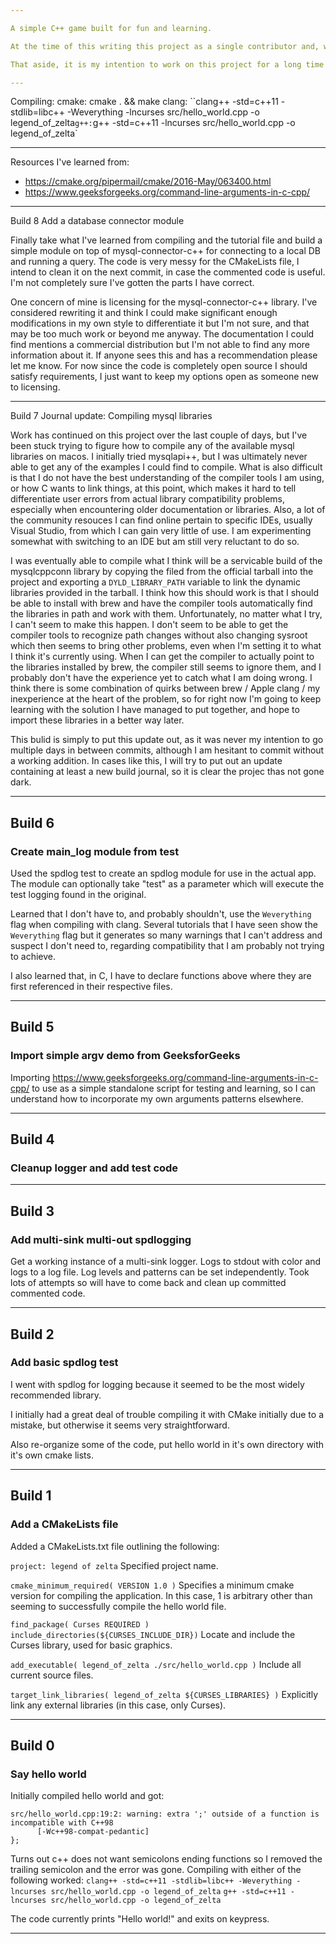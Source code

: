 ```yaml
---

A simple C++ game built for fun and learning.

At the time of this writing this project as a single contributor and, while efforts are made to keep the code organized and understandable, this repository is not guaranteed to always be in any particular state. In addition, this project is in an incredibly early stage right now, with very little in the way of planning or documentation.

That aside, it is my intention to work on this project for a long time and ultimately find find useful collaboration from elements in the community as one-off additions or short/long term collaboration. Please feel free to reach out to me here or at zolvaring@gmail.com if interested or with any other questions or concerns.

---
```


Compiling:
  cmake: cmake . && make
  clang: ``clang++ -std=c++11 -stdlib=libc++ -Weverything -lncurses src/hello_world.cpp -o legend_of_zelta`
  g++: `g++ -std=c++11 -lncurses src/hello_world.cpp -o legend_of_zelta`

---

Resources I've learned from:
  - https://cmake.org/pipermail/cmake/2016-May/063400.html
  - https://www.geeksforgeeks.org/command-line-arguments-in-c-cpp/

---

Build 8
Add a database connector module

Finally take what I've learned from compiling and the tutorial file and build a simple module on top of mysql-connector-c++ for connecting to a local DB and running a query. The code is very messy for the CMakeLists file, I intend to clean it on the next commit, in case the commented code is useful. I'm not completely sure I've gotten the parts I have correct.

One concern of mine is licensing for the mysql-connector-c++ library. I've considered rewriting it and think I could make significant enough modifications in my own style to differentiate it but I'm not sure, and that may be too much work or beyond me anyway. The documentation I could find mentions a commercial distribution but I'm not able to find any more information about it. If anyone sees this and has a recommendation please let me know. For now since the code is completely open source I should satisfy requirements, I just want to keep my options open as someone new to licensing.

---

Build 7
Journal update: Compiling mysql libraries

Work has continued on this project over the last couple of days, but I've been stuck trying to figure how to compile any of the available mysql libraries on macos. I initially tried mysqlapi++, but I was ultimately never able to get any of the examples I could find to compile. What is also difficult is that I do not have the best understanding of the compiler tools I am using, or how C wants to link things, at this point, which makes it hard to tell differentiate user errors from actual library compatibility problems, especially when encountering older documentation or libraries. Also, a lot of the community resouces I can find online pertain to specific IDEs, usually Visual Studio, from which I can gain very little of use. I am experimenting somewhat with switching to an IDE but am still very reluctant to do so.

I was eventually able to compile what I think will be a servicable build of the mysqlcppconn library by copying the filed from the official tarball into the project and exporting a `DYLD_LIBRARY_PATH` variable to link the dynamic libraries provided in the tarball. I think how this should work is that I should be able to install with brew and have the compiler tools automatically find the libraries in path and work with them. Unfortunately, no matter what I try, I can't seem to make this happen. I don't seem to be able to get the compiler tools to recognize path changes without also changing sysroot which then seems to bring other problems, even when I'm setting it to what I think it's currently using. When I can get the compiler to actually point to the libraries installed by brew, the compiler still seems to ignore them, and I probably don't have the experience yet to catch what I am doing wrong. I think there is some combination of quirks between brew / Apple clang / my inexperience at the heart of the problem, so for right now I'm going to keep learning with the solution I have managed to put together, and hope to import these libraries in a better way later.

This bulid is simply to put this update out, as it was never my intention to go multiple days in between commits, although I am hesitant to commit without a working addition. In cases like this, I will try to put out an update containing at least a new build journal, so it is clear the projec thas not gone dark.

---

## Build 6
### Create main_log module from test

Used the spdlog test to create an spdlog module for use in the actual app. The module can optionally take "test" as a parameter which will execute the test logging found in the original.

Learned that I don't have to, and probably shouldn't, use the `Weverything` flag when compiling with clang. Several tutorials that I have seen show the `Weverything` flag but it generates so many warnings that I can't address and suspect I don't need to, regarding compatibility that I am probably not trying to achieve.

I also learned that, in C, I have to declare functions above where they are first referenced in their respective files.

---

## Build 5
### Import simple argv demo from GeeksforGeeks

Importing https://www.geeksforgeeks.org/command-line-arguments-in-c-cpp/ to use as a simple standalone script for testing and learning, so I can understand how to incorporate my own
 arguments patterns elsewhere.

---

## Build 4
### Cleanup logger and add test code

---

## Build 3
### Add multi-sink multi-out spdlogging

Get a working instance of a multi-sink logger. Logs to stdout with color and logs to a log
file. Log levels and patterns can be set independently. Took lots of attempts so will have
 to come back and clean up committed commented code.

---

## Build 2
### Add basic spdlog test

I went with spdlog for logging because it seemed to be the most widely recommended library.

I initially had a great deal of trouble compiling it with CMake initially due to a mistake, but otherwise it seems very straightforward.

Also re-organize some of the code, put hello world in it's own directory with it's own cmake lists.

---

## Build 1
### Add a CMakeLists file

Added a CMakeLists.txt file outlining the following:

`project: legend of zelta`
Specified project name.

`cmake_minimum_required( VERSION 1.0 )`
Specifies a minimum cmake version for compiling the application. In this case, 1 is arbitrary other than seeming to successfully compile the hello world file.

`find_package( Curses REQUIRED )`
`include_directories(${CURSES_INCLUDE_DIR})`
Locate and include the Curses library, used for basic graphics.

`add_executable( legend_of_zelta ./src/hello_world.cpp )`
Include all current source files.

`target_link_libraries( legend_of_zelta ${CURSES_LIBRARIES} )`
Explicitly link any external libraries (in this case, only Curses).

---

## Build 0
### Say hello world


Initially compiled hello world and got:
```
src/hello_world.cpp:19:2: warning: extra ';' outside of a function is incompatible with C++98
      [-Wc++98-compat-pedantic]
};
```
Turns out c++ does not want semicolons ending functions so I removed the trailing semicolon and the error was gone. Compiling with either of the following worked:
`clang++ -std=c++11 -stdlib=libc++ -Weverything -lncurses src/hello_world.cpp -o legend_of_zelta`
`g++ -std=c++11 -lncurses src/hello_world.cpp -o legend_of_zelta`

The code currently prints "Hello world!" and exits on keypress.

---
